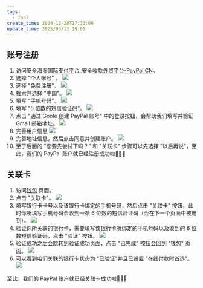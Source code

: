 ```yaml
---
tags:
  - Tool
create_time: 2024-12-28T17:33:00
update_time: 2025/03/13 19:05
---
```


## 账号注册

1. 访问[安全海淘国际支付平台_安全收款外贸平台-PayPal CN](https://www.paypal.com/c2/home)。
2. 选择 "个人账号" 。
   ![](https://img.xiaorang.fun/202502251727220.png)
3. 选择 "免费注册"。
   ![](https://img.xiaorang.fun/202502251727221.png)
4. 搜索并选择 "中国"。
   ![](https://img.xiaorang.fun/202502251727222.png)
5. 填写 "手机号码"。
   ![](https://img.xiaorang.fun/202502251727223.png)
6. 填写 "6 位数的短信验证码"。
   ![](https://img.xiaorang.fun/202502251727224.png)
7. 点击 "通过 Goole 创建 PayPal 账号" 中的登录按钮，会帮助我们填写并验证 Gmail 邮箱地址。
   ![](https://img.xiaorang.fun/202502251727225.png)
8. 完善用户信息
   ![](https://img.xiaorang.fun/202502251727226.png)
9. 完善地址信息，然后点击同意并创建账户。
   ![](https://img.xiaorang.fun/202502251727227.png)
10. 至于后面的 "您要先尝试下吗？" 和 "关联卡" 步骤可以先选择 "以后再说"，至此，我们的 PayPal 账户就已经注册成功啦🌸🌸🌸

## 关联卡

1. 访问[钱包](https://www.paypal.com/myaccount/money/) 页面。
2. 点击 "关联卡"。
   ![](https://img.xiaorang.fun/202502251727228.png)
3. 填写银行卡卡号以及该银行卡绑定的手机号码，然后点击 "关联卡" 按钮，此时你所填写手机号码会收到一条 6 位数的短信验证码（会在下一个页面中被用到）。
   ![](https://img.xiaorang.fun/202502251727229.png)
4. 验证你所关联的银行卡，需要填写该银行卡所绑定的手机号码以及收到的 6 位数短信验证码，点击 "验证" 按钮。
   ![](https://img.xiaorang.fun/202502251727230.png)
5. 验证成功之后会跳转到验证成功页面，点击 "已完成" 按钮会回到 "钱包" 页面。
   ![](https://img.xiaorang.fun/202502251727231.png)
6. 可以看到咱们关联的银行卡状态为 "已验证"并且已设置 "在线付款时首选"。
   ![](https://img.xiaorang.fun/202502251727232.png)

至此，我们的 PayPal 账户就已经关联卡成功啦🌸🌸🌸
